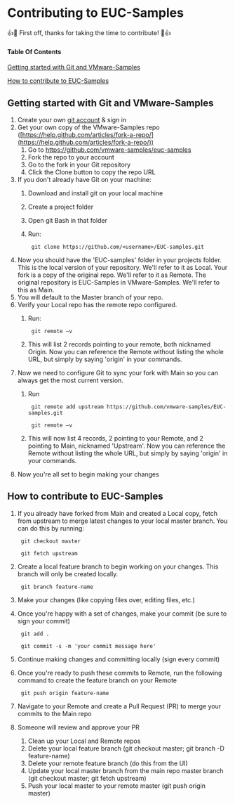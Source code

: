 # Contributing to EUC-Samples

:+1::tada: First off, thanks for taking the time to contribute! :tada::+1:

#### Table Of Contents
[Getting started with Git and VMware-Samples ](#getting-started-with-Git-and-VMware-Samples)

[How to contribute to EUC-Samples ](#How-to-contribute-to-EUC-Samples )

## Getting started with Git and VMware-Samples 

1. Create your own [git account](https://github.com/join) & sign in 
1. Get your own copy of the VMware-Samples repo ([https://help.github.com/articles/fork-a-repo/](https://help.github.com/articles/fork-a-repo/)) 
	1. Go to [https://github.com/vmware-samples/euc-samples ](https://github.com/vmware-samples/euc-samples )
	1. Fork the repo to your account 
	1. Go to the fork in your Git repository 
	1. Click the Clone button to copy the repo URL 
1. If you don't already have Git on your machine: 
	1. Download and install git on your local machine 
	1. Create a project folder
	2. Open git Bash in that folder
	3. Run: 

			git clone https://github.com/<username>/EUC-samples.git
1. Now you should have the 'EUC-samples' folder in your projects folder. This is the local version of your repository. We'll refer to it as Local. Your fork is a copy of the original repo. We'll refer to it as Remote. The original repository is EUC-Samples in VMware-Samples. We'll refer to this as Main.
2. You will default to the Master branch of your repo. 
3. Verify your Local repo has the remote repo configured.
	1. Run:

			git remote –v 

	1. This will list 2 records pointing to your remote, both nicknamed Origin. Now you can reference the Remote without listing the whole URL, but simply by saying 'origin' in your commands.
2. Now we need to configure Git to sync your fork with Main so you can always get the most current version.
	1. Run  

			git remote add upstream https://github.com/vmware-samples/EUC-samples.git 

			git remote –v 

	1. This will now list 4 records, 2 pointing to your Remote, and 2 pointing to Main, nicknamed 'Upstream'. Now you can reference the Remote without listing the whole URL, but simply by saying 'origin' in your commands.
2. Now you're all set to begin making your changes 

## How to contribute to EUC-Samples 


1. If you already have forked from Main and created a Local copy, fetch from upstream to merge latest changes to your local master branch. You can do this by running: 

		git checkout master 

		git fetch upstream 

1. Create a local feature branch to begin working on your changes. This branch will only be created locally. 

		git branch feature-name 

1. Make your changes (like copying files over, editing files, etc.)
2. Once you're happy with a set of changes, make your commit (be sure to sign your commit) 

		git add . 

		git commit -s -m 'your commit message here' 

1. Continue making changes and committing locally (sign every commit)
2. Once you're ready to push these commits to Remote, run the following command to create the feature branch on your Remote 

		git push origin feature-name 

1. Navigate to your Remote and create a Pull Request (PR) to merge your commits to the Main repo 
1. Someone will review and approve your PR 
	1. Clean up your Local and Remote repos 
	1. Delete your local feature branch (git checkout master; git branch -D feature-name) 
	1. Delete your remote feature branch (do this from the UI) 
	1. Update your local master branch from the main repo master branch (git checkout master; git fetch upstream) 
	1. Push your local master to your remote master (git push origin master) 
